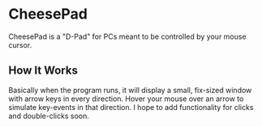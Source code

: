 # CheesePad
CheesePad is a "D-Pad" for PCs meant to be controlled by your mouse cursor.
## How It Works
Basically when the program runs, it will display a small, fix-sized window with arrow keys in every direction.  Hover your mouse over an arrow to simulate key-events in that direction.  I hope to add functionality for clicks and double-clicks soon.  
